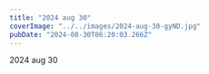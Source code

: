 ```yaml
---
title: "2024 aug 30"
coverImage: "../../images/2024-aug-30-gyND.jpg"
pubDate: "2024-08-30T06:20:03.266Z"
---
```


2024 aug 30
